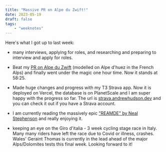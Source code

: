 ```yaml
---
title: "Massive PR on Alpe du Zwift!"
date: 2023-05-19
draft: false
tags:
    - "weeknotes"
---
```


Here's what I got up to last week:

- many interviews, applying for roles, and researching and preparing to interview and apply for roles.

- Beat my [PR on Alpe du Zwift](https://www.strava.com/activities/9093494998) (modelled on Alpe d'huez in the French Alps) and finally went under the magic one hour time. Now it stands at 58:25.

- Made huge changes and progress with my T3 Strava app. Now it is deployed on Vercel, the database is on PlanetScale and I am super happy with the progress so far. The url is [strava.andrewhudson.dev](https://strava.andrewhudson.dev) and you can check it out if you have a Strava account.

- I am currently reading the massively epic ["REAMDE" by Neal Stephenson](https://www.goodreads.com/en/book/show/10552338) and really enjoying it.

- keeping an eye on the Giro d'italia - 3 week cycling stage race in Italy. Many many riders have left the race due to Covid or illness, crashes. Wales' Geraint Thomas is currently in the lead ahead of the major Alps/Dolomites tests this final week. Looking forward to it!
